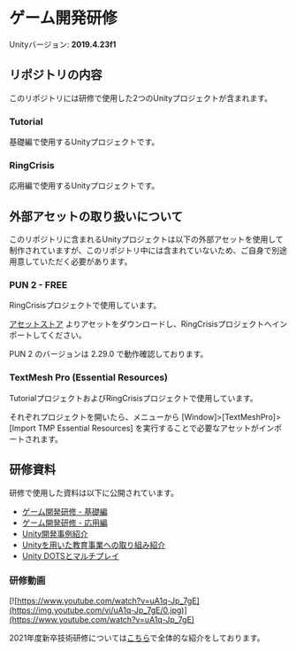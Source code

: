 ゲーム開発研修
==============

Unityバージョン: __2019.4.23f1__

## リポジトリの内容

このリポジトリには研修で使用した2つのUnityプロジェクトが含まれます。

### Tutorial

基礎編で使用するUnityプロジェクトです。

### RingCrisis

応用編で使用するUnityプロジェクトです。

## 外部アセットの取り扱いについて

このリポジトリに含まれるUnityプロジェクトは以下の外部アセットを使用して制作されていますが、このリポジトリ中には含まれていないため、ご自身で別途用意していただく必要があります。

### PUN 2 - FREE

RingCrisisプロジェクトで使用しています。

[アセットストア](https://assetstore.unity.com/packages/tools/network/pun-2-free-119922) よりアセットをダウンロードし、RingCrisisプロジェクトへインポートしてください。

PUN 2 のバージョンは 2.29.0 で動作確認しております。

### TextMesh Pro (Essential Resources)

TutorialプロジェクトおよびRingCrisisプロジェクトで使用しています。

それぞれプロジェクトを開いたら、メニューから [Window]>[TextMeshPro]>[Import TMP Essential Resources] を実行することで必要なアセットがインポートされます。

## 研修資料

研修で使用した資料は以下に公開されています。

- [ゲーム開発研修 - 基礎編](https://speakerdeck.com/mixi_engineers/2021-game-training)
- [ゲーム開発研修 - 応用編](https://speakerdeck.com/yuukiaria/game-development-tutorial-2021)
- [Unity開発事例紹介](https://speakerdeck.com/adarapata/unitydefalsekai-fa-shi-li)
- [Unityを用いた教育事業への取り組み紹介](https://speakerdeck.com/mixi_engineers/unity-study)
- [Unity DOTSとマルチプレイ](https://speakerdeck.com/july1997/22-10-30-18-30)

### 研修動画

[![https://www.youtube.com/watch?v=uA1q-Jp_7gE](https://img.youtube.com/vi/uA1q-Jp_7gE/0.jpg)](https://www.youtube.com/watch?v=uA1q-Jp_7gE)


2021年度新卒技術研修については[こちら](https://medium.com/mixi-developers/21-technical-training-a0bcdbf9bca0)で全体的な紹介をしております。

